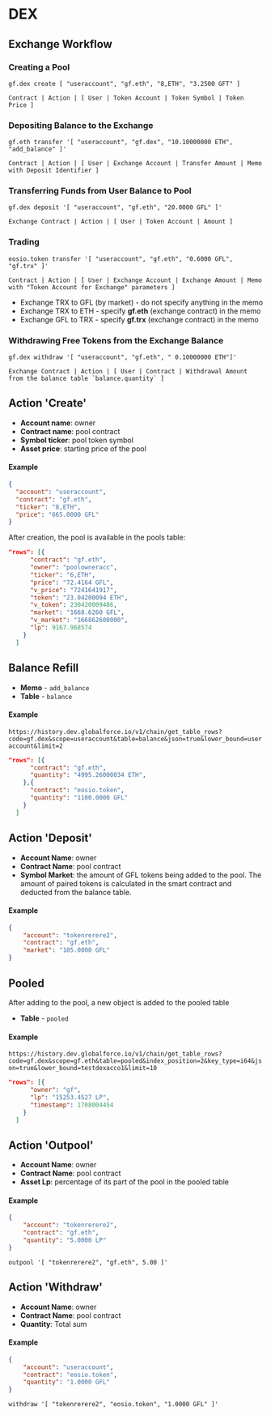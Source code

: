 # DEX

## Exchange Workflow

### Creating a Pool
```
gf.dex create [ "useraccount", "gf.eth", "8,ETH", "3.2500 GFT" ]
```
``Contract | Action | [ User | Token Account | Token Symbol | Token Price ]``

### Depositing Balance to the Exchange
```
gf.eth transfer '[ "useraccount", "gf.dex", "10.10000000 ETH", "add_balance" ]'
```
``Contract | Action | [ User | Exchange Account | Transfer Amount | Memo with Deposit Identifier ]``

### Transferring Funds from User Balance to Pool
```
gf.dex deposit '[ "useraccount", "gf.eth", "20.0000 GFL" ]'
```
``Exchange Contract | Action | [ User | Token Account | Amount ]``

### Trading
```
eosio.token transfer '[ "useraccount", "gf.eth", "0.6000 GFL", "gf.trx" ]'
```
``Contract | Action | [ User | Exchange Account | Exchange Amount | Memo with "Token Account for Exchange" parameters ]``
- Exchange TRX to GFL (by market) - do not specify anything in the memo
- Exchange TRX to ETH - specify **gf.eth** (exchange contract) in the memo
-  Exchange GFL to TRX - specify **gf.trx** (exchange contract) in the memo

### Withdrawing Free Tokens from the Exchange Balance
```
gf.dex withdraw '[ "useraccount", "gf.eth", " 0.10000000 ETH"]'
```
``Exchange Contract | Action | [ User | Contract | Withdrawal Amount from the balance table `balance.quantity` ]``


## Action '**Create**'

- **Account name**: owner
- **Contract name**: pool contract
- **Symbol ticker**: pool token symbol
- **Asset price**: starting price of the pool

#### Example
```json
{
  "account": "useraccount",
  "contract": "gf.eth",
  "ticker": "8,ETH",
  "price": "665.0000 GFL"
}
```

After creation, the pool is available in the pools table:
```json
"rows": [{
      "contract": "gf.eth",
      "owner": "poolowneracc",
      "ticker": "6,ETH",
      "price": "72.4164 GFL",
      "v_price": "7241641917",
      "token": "23.04200094 ETH",
      "v_token": 230420009486,
      "market": "1668.6260 GFL",
      "v_market": "166862600000",
      "lp": 9167.968574
    }
  ]
```

## Balance Refill

- **Memo** - ``add_balance``
- **Table** - ``balance``

#### Example
``https://history.dev.globalforce.io/v1/chain/get_table_rows?code=gf.dex&scope=useraccount&table=balance&json=true&lower_bound=useraccount&limit=2``

```json
"rows": [{
      "contract": "gf.eth",
      "quantity": "4995.26000034 ETH",
    },{
      "contract": "eosio.token",
      "quantity": "1100.0000 GFL"
    }
  ]

```

## Action '**Deposit**'

- **Account Name**: owner
- **Contract Name**: pool contract
- **Symbol Market**: the amount of GFL tokens being added to the pool. The amount of paired tokens is calculated in the smart contract and deducted from the balance table.  

#### Example
```json
{  
	"account": "tokenrerere2",  
	"contract": "gf.eth",  
	"market": "105.0000 GFL"  
}  
```

## Pooled

After adding to the pool, a new object is added to the pooled table

- **Table** - ``pooled``

#### Example

``https://history.dev.globalforce.io/v1/chain/get_table_rows?code=gf.dex&scope=gf.eth&table=pooled&index_position=2&key_type=i64&json=true&lower_bound=testdexacco1&limit=10``

```json
"rows": [{
      "owner": "gf",
      "lp": "15253.4527 LP",
      "timestamp": 1708004454
    }
  ]

```

## Action '**Outpool**'

- **Account Name**: owner
- **Contract Name**: pool contract
- **Asset Lp**: percentage of its part of the pool in the pooled table

#### Example

```json
{  
	"account": "tokenrerere2",  
	"contract": "gf.eth",
	"quantity": "5.0000 LP"
}
```
```
outpool '[ "tokenrerere2", "gf.eth", 5.00 ]'
```

## Action '**Withdraw**'

- **Account Name**: owner
- **Contract Name**: pool contract
- **Quantity**: Total sum

#### Example

```json
{  
	"account": "useraccount",  
	"contract": "eosio.token",
	"quantity": "1.0000 GFL"
}
```
```
withdraw '[ "tokenrerere2", "eosio.token", "1.0000 GFL" ]'
```
